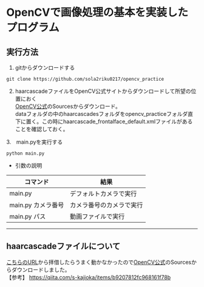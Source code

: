 # OpenCVで画像処理の基本を実装したプログラム

## 実行方法
1. gitからダウンロードする
```shell
git clone https://github.com/sola2riku0217/opencv_practice
```
2. haarcascadeファイルをOpenCV公式サイトからダウンロードして所望の位置におく<br>
[OpenCV公式](https://opencv.org/releases/)のSourcesからダウンロード。<br>
dataフォルダの中のhaarcascadesフォルダをopencv_practiceフォルダ直下に置く。この時にhaarcascade_frontalface_default.xmlファイルがあることを確認しておく。

3.　main.pyを実行する
```pythoｎ
python main.py
```
* 引数の説明<br>

|  コマンド          　|  結果                 |
| ----               | ----                  |
|  main.py  　　　　　 |  デフォルトカメラで実行　 |
|  main.py カメラ番号  |  カメラ番号のカメラで実行 |
|  main.py パス       |  動画ファイルで実行      |

-----



## haarcascadeファイルについて

[こちらのURL](https://github.com/opencv/opencv/tree/master/data/haarcascades)から拝借したらうまく動かなかったので[OpenCV公式](https://opencv.org/releases/)のSourcesからダウンロードしました。<br>
【参考】
https://qiita.com/s-kajioka/items/b9207812fc968161f78b
